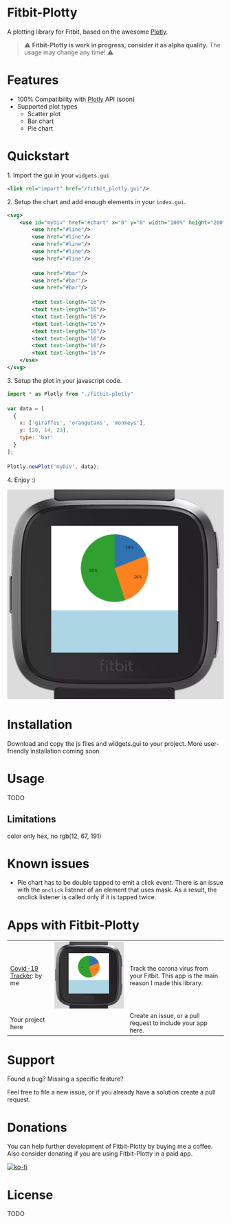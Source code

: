 
# Fitbit-Plotty
A plotting library for Fitbit, based on the awesome [Plotly](https://plotly.com/javascript/).
> :warning: **Fitbit-Plotty is work in progress, consider it as alpha quality.** The usage may change any time! :warning:

# Features
* 100% Compatibility with [Plotly](https://plotly.com/javascript/) API (soon)
* Supported plot types
  * Scatter plot
  * Bar chart
  * Pie chart
# Quickstart
1\. Import the gui in your `widgets.gui`
```xml
<link rel="import" href="/fitbit_plotly.gui"/>
```
2\. Setup the chart and add enough elements in your `index.gui`.
```xml
<svg>
    <use id="myDiv" href="#chart" x="0" y="0" width="100%" height="200">
        <use href="#line"/>
        <use href="#line"/>
        <use href="#line"/>
        <use href="#line"/>
        <use href="#line"/>

        <use href="#bar"/>
        <use href="#bar"/>
        <use href="#bar"/>

        <text text-length="16"/>
        <text text-length="16"/>
        <text text-length="16"/>
        <text text-length="16"/>
        <text text-length="16"/>
        <text text-length="16"/>
        <text text-length="16"/>
        <text text-length="16"/>
    </use>
</svg>
```
3\. Setup the plot in your javascript code.
```javascript
import * as Plotly from "./fitbit-plotly"

var data = [
  {
    x: ['giraffes', 'orangutans', 'monkeys'],
    y: [20, 14, 23],
    type: 'bar'
  }
];

Plotly.newPlot('myDiv', data);
```
4\. Enjoy :)

![Alt text](test_image.png?raw=true "Title")
# Installation
Download and copy the js files and widgets.gui to your project.
More user-friendly installation coming soon.
# Usage
TODO
## Limitations
color only hex, no rgb(12, 67, 191)

# Known issues
* Pie chart has to be double tapped to emit a click event.
There is an issue with the `onclick` listener of an element that uses mask. As a result, the onclick listener is called only if it is tapped twice.

# Apps with Fitbit-Plotty
| | | |
| --- | --- | --- |
| [Covid-19 Tracker](https://gallery.fitbit.com/details/c62da0a1-381a-4861-a0da-d8e3c47663c0): by me | [![Alt text](test_image.png?raw=true "Title")](https://gallery.fitbit.com/details/c62da0a1-381a-4861-a0da-d8e3c47663c0) | Track the corona virus from your Fitbit. This app is the main reason I made this library. |
| Your project here |  | Create an issue, or a pull request to include your app here. |

# Support
Found a bug? Missing a specific feature?

Feel free to file a new issue, or if you already have a solution create a pull request. 
# Donations
You can help further development of Fitbit-Plotty by buying me a coffee. Also consider donating if you are using Fitbit-Plotty in a paid app.

[![ko-fi](https://www.ko-fi.com/img/githubbutton_sm.svg)](https://ko-fi.com/Z8Z71MIWA)

# License
TODO